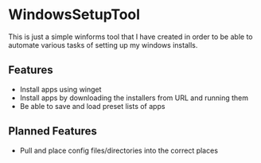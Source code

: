 # WindowsSetupTool

This is just a simple winforms tool that I have created in order to be able to automate various tasks of setting up my windows installs. 

## Features

- Install apps using winget
- Install apps by downloading the installers from URL and running them
- Be able to save and load preset lists of apps

## Planned Features

- Pull and place config files/directories into the correct places
